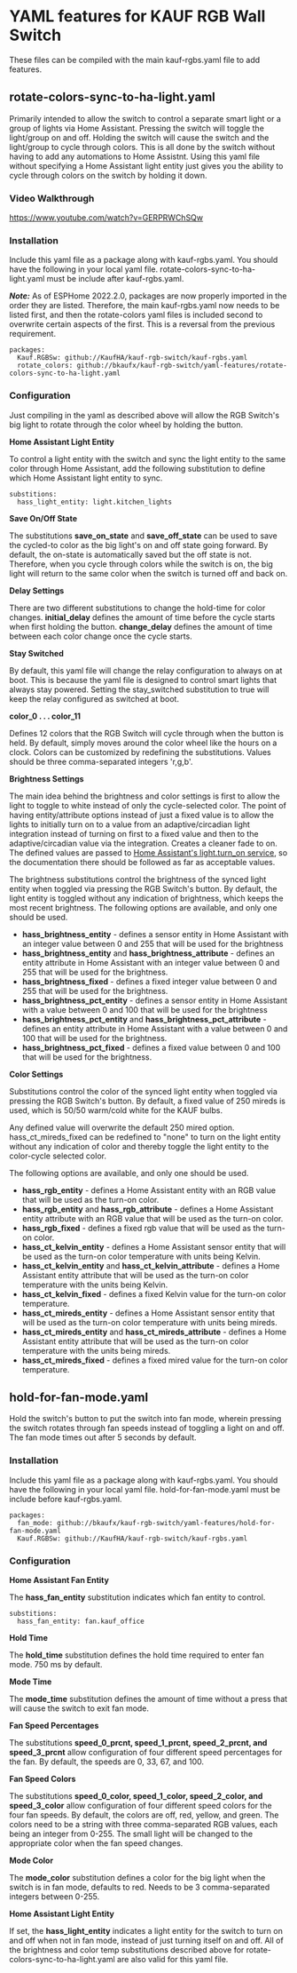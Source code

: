 # YAML features for KAUF RGB Wall Switch

These files can be compiled with the main kauf-rgbs.yaml file to add features.

## rotate-colors-sync-to-ha-light.yaml

Primarily intended to allow the switch to control a separate smart light or a group of lights via Home Assistant.  Pressing the switch will toggle the light/group on and off.  Holding the switch will cause the switch and the light/group to cycle through colors.  This is all done by the switch without having to add any automations to Home Assistnt.  Using this yaml file without specifying a Home Assistant light entity just gives you the ability to cycle through colors on the switch by holding it down.

### Video Walkthrough
https://www.youtube.com/watch?v=GERPRWChSQw

### Installation
Include this yaml file as a package along with kauf-rgbs.yaml.  You should have the following in your local yaml file.  rotate-colors-sync-to-ha-light.yaml must be include after kauf-rgbs.yaml.

***Note:*** As of ESPHome 2022.2.0, packages are now properly imported in the order they are listed.  Therefore, the main kauf-rgbs.yaml now needs to be listed first, and then the rotate-colors yaml files is included second to overwrite certain aspects of the first.  This is a reversal from the previous requirement.

```
packages:
  Kauf.RGBSw: github://KaufHA/kauf-rgb-switch/kauf-rgbs.yaml
  rotate_colors: github://bkaufx/kauf-rgb-switch/yaml-features/rotate-colors-sync-to-ha-light.yaml
```

### Configuration

Just compiling in the yaml as described above will allow the RGB Switch's big light to rotate through the color wheel by holding the button.

**Home Assistant Light Entity**

To control a light entity with the switch and sync the light entity to the same color through Home Assistant, add the following substitution to define which Home Assistant light entity to sync.

```
substitions:
  hass_light_entity: light.kitchen_lights
```

**Save On/Off State**

The substitutions **save_on_state** and **save_off_state** can be used to save the cycled-to color as the big light's on and off state going forward.  By default, the on-state is automatically saved but the off state is not.  Therefore, when you cycle through colors while the switch is on, the big light will return to the same color when the switch is turned off and back on.

**Delay Settings**

There are two different substitutions to change the hold-time for color changes.  **initial_delay** defines the amount of time before the cycle starts when first holding the button.  **change_delay** defines the amount of time between each color change once the cycle starts.

**Stay Switched**

By default, this yaml file will change the relay configuration to always on at boot.  This is because the yaml file is designed to control smart lights that always stay powered.  Setting the stay_switched substitution to true will keep the relay configured as switched at boot.

**color_0 . . . color_11**

Defines 12 colors that the RGB Switch will cycle through when the button is held.  By default, simply moves around the color wheel like the hours on a clock.  Colors can be customized by redefining the substitutions.  Values should be three comma-separated integers 'r,g,b'.

**Brightness Settings**

The main idea behind the brightness and color settings is first to allow the light to toggle to white instead of only the cycle-selected color.  The point of having entity/attribute options instead of just a fixed value is to allow the lights to initially turn on to a value from an adaptive/circadian light integration instead of turning on first to a fixed value and then to the adaptive/circadian value via the integration.  Creates a cleaner fade to on.  The defined values are passed to [Home Assistant's light.turn_on service](https://www.home-assistant.io/integrations/light/#service-lightturn_on), so the documentation there should be followed as far as acceptable values.

The brightness substitutions control the brightness of the synced light entity when toggled via pressing the RGB Switch's button.  By default, the light entity is toggled without any indication of brightness, which keeps the most recent brightness.  The following options are available, and only one should be used.

- **hass_brightness_entity** - defines a sensor entity in Home Assistant with an integer value between 0 and 255 that will be used for the brightness
- **hass_brightness_entity** and **hass_brightness_attribute** - defines an entity attribute in Home Assistant with an integer value between 0 and 255 that will be used for the brightness.
- **hass_brightness_fixed** - defines a fixed integer value between 0 and 255 that will be used for the brightness.
- **hass_brightness_pct_entity** - defines a sensor entity in Home Assistant with a value between 0 and 100 that will be used for the brightness
- **hass_brightness_pct_entity** and **hass_brightness_pct_attribute** - defines an entity attribute in Home Assistant with a value between 0 and 100 that will be used for the brightness.
- **hass_brightness_pct_fixed** - defines a fixed value between 0 and 100 that will be used for the brightness.

**Color Settings**

Substitutions control the color of the synced light entity when toggled via pressing the RGB Switch's button.  By default, a fixed value of 250 mireds is used, which is 50/50 warm/cold white for the KAUF bulbs.

Any defined value will overwrite the default 250 mired option.  hass_ct_mireds_fixed can be redefined to "none" to turn on the light entity without any indication of color and thereby toggle the light entity to the color-cycle selected color.

The following options are available, and only one should be used.

- **hass_rgb_entity** - defines a Home Assistant entity with an RGB value that will be used as the turn-on color.
- **hass_rgb_entity** and **hass_rgb_attribute** - defines a Home Assistant entity attribute with an RGB value that will be used as the turn-on color.
- **hass_rgb_fixed** - defines a fixed rgb value that will be used as the turn-on color.
- **hass_ct_kelvin_entity** - defines a Home Assistant sensor entity that will be used as the turn-on color temperature with units being Kelvin.
- **hass_ct_kelvin_entity** and **hass_ct_kelvin_attribute** - defines a Home Assistant entity attribute that will be used as the turn-on color temperature with the units being Kelvin.
- **hass_ct_kelvin_fixed** - defines a fixed Kelvin value for the turn-on color temperature.
- **hass_ct_mireds_entity** - defines a Home Assistant sensor entity that will be used as the turn-on color temperature with units being mireds.
- **hass_ct_mireds_entity** and **hass_ct_mireds_attribute** - defines a Home Assistant entity attribute that will be used as the turn-on color temperature with the units being mireds.
- **hass_ct_mireds_fixed** - defines a fixed mired value for the turn-on color temperature.

## hold-for-fan-mode.yaml

Hold the switch's button to put the switch into fan mode, wherein pressing the switch rotates through fan speeds instead of toggling a light on and off.  The fan mode times out after 5 seconds by default.

### Installation
Include this yaml file as a package along with kauf-rgbs.yaml.  You should have the following in your local yaml file.  hold-for-fan-mode.yaml must be include before kauf-rgbs.yaml.
```
packages:
  fan_mode: github://bkaufx/kauf-rgb-switch/yaml-features/hold-for-fan-mode.yaml
  Kauf.RGBSw: github://KaufHA/kauf-rgb-switch/kauf-rgbs.yaml
```

### Configuration

**Home Assistant Fan Entity**

The **hass_fan_entity** substitution indicates which fan entity to control.

```
substitions:
  hass_fan_entity: fan.kauf_office
```

**Hold Time**

The **hold_time** substitution defines the hold time required to enter fan mode.  750 ms by default.

**Mode Time**

The **mode_time** substitution defines the amount of time without a press that will cause the switch to exit fan mode.

**Fan Speed Percentages**

The substitutions **speed_0_prcnt, speed_1_prcnt, speed_2_prcnt, and speed_3_prcnt** allow configuration of four different speed percentages for the fan.  By default, the speeds are 0, 33, 67, and 100.

**Fan Speed Colors**

The substitutions **speed_0_color, speed_1_color, speed_2_color, and speed_3_color** allow configuration of four different speed colors for the four fan speeds.  By default, the colors are off, red, yellow, and green.  The colors need to be a string with three comma-separated RGB values, each being an integer from 0-255.  The small light will be changed to the appropriate color when the fan speed changes.

**Mode Color**

The **mode_color** substitution defines a color for the big light when the switch is in fan mode, defaults to red.  Needs to be 3 comma-separated integers between 0-255.

**Home Assistant Light Entity**

If set, the **hass_light_entity** indicates a light entity for the switch to turn on and off when not in fan mode, instead of just turning itself on and off.  All of the brightness and color temp substitutions described above for rotate-colors-sync-to-ha-light.yaml are also valid for this yaml file.
